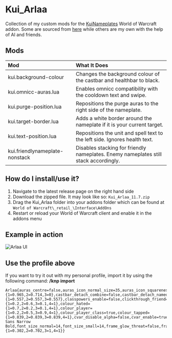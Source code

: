 # Kui_Arlaa
Collection of my custom mods for the [KuiNameplates](https://www.curseforge.com/wow/addons/kuinameplates) World of Warcraft addon. Some are sourced from [here](https://github.com/kesava-wow/kuinameplates-customs) while others are my own with the help of AI and friends. 

## Mods
| Mod  | What It Does |
| :------------ |:--------------|
| kui.background-colour      | Changes the background colour of the castbar and healthbar to black.    |
| kui.omnicc-auras.lua      | Enables omnicc compatibility with the cooldown text and swipe.    |
| kui.purge-position.lua      | Repositions the purge auras to the right side of the nameplate.    |
| kui.target-border.lua     | Adds a white border around the nameplate if it is your current target.    |
| kui.text-position.lua      | Repositions the unit and spell text to the left side. Ignores health text.   |
| kui.friendlynameplate-nonstack      | Disables stacking for friendly nameplates. Enemy nameplates still stack accordingly.   |

## How do I install/use it?
1. Navigate to the latest release page on the right hand side
2. Download the zipped file. It may look like so: `Kui_Arlaa_11.7.zip`
3. Drag the Kui_Arlaa folder into your addons folder which can be found at `World of Warcraft\_retail_\Interface\AddOns`
4. Restart or reload your World of Warcraft client and enable it in the addons menu

## Example in action
![Arlaa UI](https://i.ibb.co/RYZt8tr/Wo-WScrn-Shot-011825-201502.jpg)

## Use the profile above
If you want to try it out with my personal profile, import it by using the following command:
**/knp import**

```
Arlaa{auras_centre=false,auras_icon_normal_size=35,auras_icon_squareness=0.8,auras_offset=2,auras_purge_size=38,bar_animation=2,bar_texture=Atrocity,bot_vertical_offset=6,castbar_colour={1=0.965,2=0.714,3=0},castbar_detach_combine=false,castbar_detach_nameonly=true,castbar_detach_offset=-1,castbar_detach_width=230,castbar_height=20,castbar_icon=false,castbar_name_vertical_offset=2.5,castbar_shield=false,castbar_showfriend=false,castbar_unin_colour={1=0.557,2=0.557,3=0.557},classpowers_enable=false,clickthrough_friend=true,colour_friendly={1=0.2,2=0.6,3=0.1,4=1},colour_hated={1=0.7,2=0.2,3=0.1,4=1},colour_player={1=0.2,2=0.5,3=0.9,4=1},colour_player_class=true,colour_tapped={1=0.839,2=0.839,3=0.839,4=1},cvar_disable_alpha=false,cvar_enable=true,cvar_name_only=true,cvar_show_friendly_npcs=true,execute_enabled=false,fade_non_target_alpha=1,font_face=PT Sans Narrow Bold,font_size_normal=14,font_size_small=14,frame_glow_threat=false,frame_height=28,frame_target_size=false,frame_width=230,glow_as_shadow=false,health_text=true,health_text_hostile_dmg=6,health_text_hostile_max=6,hide_names=false,name_vertical_offset=6,nameonly_health_colour=false,target_arrows_size=40,target_glow=false,target_glow_colour={1=0.302,2=0.702,3=1,4=1}}
```
